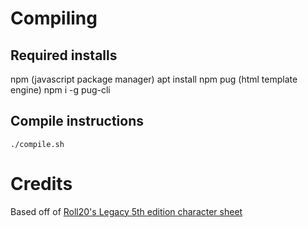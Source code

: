 # Compiling
## Required installs
npm (javascript package manager)
    apt install npm
pug (html template engine)
    npm i -g pug-cli
## Compile instructions
    ./compile.sh


# Credits
Based off of [Roll20's Legacy 5th edition character sheet](https://github.com/Roll20/roll20-character-sheets/tree/master/DD5thEditionLegacy)
